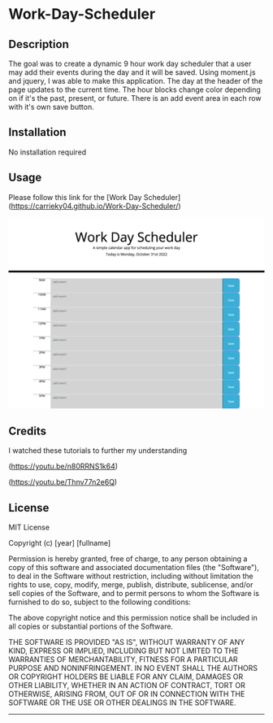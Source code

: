 # Work-Day-Scheduler


## Description

The goal was to create a dynamic 9 hour work day scheduler that a user may add their events during the day and it will be saved. Using moment.js and jquery, I was able to make this application. The day at the header of the page updates to the current time. The hour blocks change color depending on if it's the past, present, or future. There is an add event area in each row with it's own save button. 



## Installation

No installation required

## Usage

Please follow this link for the [Work Day Scheduler]
(https://carrieky04.github.io/Work-Day-Scheduler/)

 
![screenshot](./assets/screenshot.png)
   

## Credits

I watched these tutorials to further my understanding

(https://youtu.be/n80RRNS1k64)

(https://youtu.be/Thnv77n2e6Q)


## License

MIT License

Copyright (c) [year] [fullname]

Permission is hereby granted, free of charge, to any person obtaining a copy
of this software and associated documentation files (the "Software"), to deal
in the Software without restriction, including without limitation the rights
to use, copy, modify, merge, publish, distribute, sublicense, and/or sell
copies of the Software, and to permit persons to whom the Software is
furnished to do so, subject to the following conditions:

The above copyright notice and this permission notice shall be included in all
copies or substantial portions of the Software.

THE SOFTWARE IS PROVIDED "AS IS", WITHOUT WARRANTY OF ANY KIND, EXPRESS OR
IMPLIED, INCLUDING BUT NOT LIMITED TO THE WARRANTIES OF MERCHANTABILITY,
FITNESS FOR A PARTICULAR PURPOSE AND NONINFRINGEMENT. IN NO EVENT SHALL THE
AUTHORS OR COPYRIGHT HOLDERS BE LIABLE FOR ANY CLAIM, DAMAGES OR OTHER
LIABILITY, WHETHER IN AN ACTION OF CONTRACT, TORT OR OTHERWISE, ARISING FROM,
OUT OF OR IN CONNECTION WITH THE SOFTWARE OR THE USE OR OTHER DEALINGS IN THE
SOFTWARE.

---

